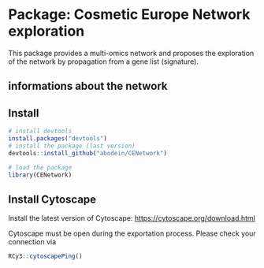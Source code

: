# Package: Cosmetic Europe Network exploration

This package provides a multi-omics network and proposes the exploration of the network by propagation from a gene list (signature).

## informations about the network

## Install

```r 
# install devtools
install.packages("devtools")
# install the package (last version)
devtools::install_github("abodein/CENetwork")

# load the package
library(CENetwork)
```
## Install Cytoscape

Install the latest version of Cytoscape: https://cytoscape.org/download.html

Cytoscape must be open during the exportation process.
Please check your connection via

```r
RCy3::cytoscapePing()
```
